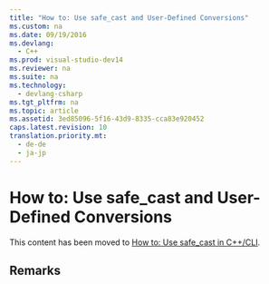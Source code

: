 ```yaml
---
title: "How to: Use safe_cast and User-Defined Conversions"
ms.custom: na
ms.date: 09/19/2016
ms.devlang: 
  - C++
ms.prod: visual-studio-dev14
ms.reviewer: na
ms.suite: na
ms.technology: 
  - devlang-csharp
ms.tgt_pltfrm: na
ms.topic: article
ms.assetid: 3ed85096-5f16-43d9-8335-cca83e920452
caps.latest.revision: 10
translation.priority.mt: 
  - de-de
  - ja-jp
---
```

# How to: Use safe_cast and User-Defined Conversions
This content has been moved to [How to: Use safe_cast in C++/CLI](../Topic/How%20to:%20Use%20safe_cast%20in%20C++-CLI.md).  
  
## Remarks